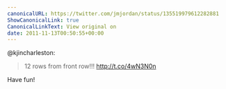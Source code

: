 ```yaml
---
canonicalURL: https://twitter.com/jmjordan/status/135519979612282881
ShowCanonicalLink: true
CanonicalLinkText: View original on
date: 2011-11-13T00:50:55+00:00
---
```

@kjincharleston:

> 12 rows from front row!!! http://t.co/4wN3N0n

Have fun!